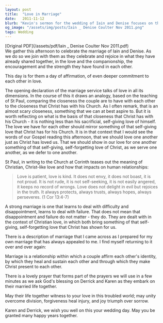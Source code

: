 ```yaml
---
layout: post
title:  "Love in Marriage"
date:   2011-11-12
blurb: "Kevin's sermon for the wedding of Iain and Denise focuses on the depth of commitment and self-giving love that marriage represents. Drawing from St. Paul's teachings, he reflects on how Christian love should manifest in the relationship, emphasizing patience, kindness, and perseverance. The sermon also highlights the importance of a strong marriage in overcoming difficulties and making Christ present to each other."
og_image: "/assets/img/posts/Iain _ Denise Coulter Nov 2011.png"
tags: Wedding
---
```

[Original PDF](/assets/pdf/Iain _ Denise Coulter Nov 2011.pdf)    
We gather this afternoon to celebrate the marriage of Iain and Denise. As we do so we join with them as they celebrate and rejoice in what they have already shared together, in the love and the companionship, the encouragement and the strength they have found in each other.

This day is for them a day of affirmation, of even deeper commitment to each other in love.

The opening declaration of the marriage service talks of love in all its dimensions. In the course of this it draws an analogy, based on the teaching of St Paul, comparing the closeness the couple are to have with each other to the closeness that Christ has with his Church. As I often remark, that is an almost scary closeness, something that we can at best aspire to. But it is worth reflecting on what is the basis of that closeness that Christ has with his Church - it is nothing less than his sacrificial, self-giving love of himself. The love we have for each other should mirror something of that self-giving love that Christ has for his Church. It is in that context that I would see the words of our Gospel reading this afternoon, that we should love one another just as Christ has loved us. That we should show in our love for one another something of that self-giving, self-forgetting love of Christ, as we serve one another, as we defer to one another.

St Paul, in writing to the Church at Corinth teases out the meaning of Christian, Christ-like love and how that impacts on human relationships:

> Love is patient, love is kind. It does not envy, it does not boast, it is not proud. It is not rude, it is not self-seeking, it is not easily angered, it keeps no record of wrongs. Love does not delight in evil but rejoices in the truth. It always protects, always trusts, always hopes, always perseveres. (1 Cor 13:4-7)

A strong marriage is one that learns to deal with difficulty and disappointment, learns to deal with failure. That does not mean that disappointment and failure do not matter - they do. They are dealt with in the context of Christian love, in which both bring something of that self-giving, self-forgetting love that Christ has shown for us.

There is a description of marriage that I came across as I prepared for my own marriage that has always appealed to me. I find myself returning to it over and over again:

Marriage is a relationship within which a couple affirm each other's identity, by which they heal and sustain each other and through which they make Christ present to each other.

There is a lovely prayer that forms part of the prayers we will use in a few minutes as we ask God's blessing on Derrick and Karen as they embark on their married life together.

May their life together witness to your love in this troubled world; may unity overcome division, forgiveness heal injury, and joy triumph over sorrow.

Karen and Derrick, we wish you well on this your wedding day. May you be granted many happy years together.
